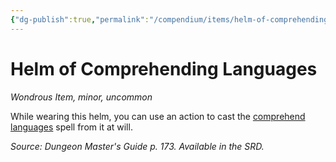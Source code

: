 ```yaml
---
{"dg-publish":true,"permalink":"/compendium/items/helm-of-comprehending-languages/","tags":["compendium/src/5e/dmg","item/rarity/uncommon","item/tier/minor","item/wondrous"]}
---
```


# Helm of Comprehending Languages
*Wondrous Item, minor, uncommon*  


While wearing this helm, you can use an action to cast the [comprehend languages](compendium/spells/comprehend-languages.md) spell from it at will.

*Source: Dungeon Master's Guide p. 173. Available in the SRD.*